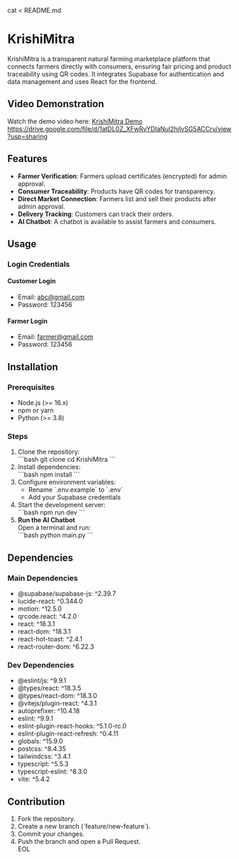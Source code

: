 cat <<EOL > README.md
# KrishiMitra

KrishiMitra is a transparent natural farming marketplace platform that connects farmers directly with consumers, ensuring fair pricing and product traceability using QR codes. It integrates Supabase for authentication and data management and uses React for the frontend.

## Video Demonstration

Watch the demo video here: [KrishiMitra Demo](#) https://drive.google.com/file/d/1atDL0Z_XFwRvYDIaNul2hjIvSG5ACCrv/view?usp=sharing

## Features

- **Farmer Verification**: Farmers upload certificates (encrypted) for admin approval.  
- **Consumer Traceability**: Products have QR codes for transparency.  
- **Direct Market Connection**: Farmers list and sell their products after admin approval.  
- **Delivery Tracking**: Customers can track their orders.  
- **AI Chatbot**: A chatbot is available to assist farmers and consumers.

## Usage

### Login Credentials

#### Customer Login  
- Email: abc@gmail.com  
- Password: 123456  

#### Farmer Login  
- Email: farmer@gmail.com  
- Password: 123456  

## Installation

### Prerequisites

- Node.js (>= 16.x)  
- npm or yarn  
- Python (>= 3.8)  

### Steps

1. Clone the repository:  
   \`\`\`bash
   git clone cd KrishiMitra
   \`\`\`  
2. Install dependencies:  
   \`\`\`bash
   npm install
   \`\`\`  
3. Configure environment variables:  
   - Rename \`.env.example\` to \`.env\`  
   - Add your Supabase credentials  
4. Start the development server:  
   \`\`\`bash
   npm run dev
   \`\`\`  
5. **Run the AI Chatbot**  
   Open a terminal and run:  
   \`\`\`bash
   python main.py
   \`\`\`  

## Dependencies

### Main Dependencies

- @supabase/supabase-js: ^2.39.7  
- lucide-react: ^0.344.0  
- motion: ^12.5.0  
- qrcode.react: ^4.2.0  
- react: ^18.3.1  
- react-dom: ^18.3.1  
- react-hot-toast: ^2.4.1  
- react-router-dom: ^6.22.3  

### Dev Dependencies

- @eslint/js: ^9.9.1  
- @types/react: ^18.3.5  
- @types/react-dom: ^18.3.0  
- @vitejs/plugin-react: ^4.3.1  
- autoprefixer: ^10.4.18  
- eslint: ^9.9.1  
- eslint-plugin-react-hooks: ^5.1.0-rc.0  
- eslint-plugin-react-refresh: ^0.4.11  
- globals: ^15.9.0  
- postcss: ^8.4.35  
- tailwindcss: ^3.4.1  
- typescript: ^5.5.3  
- typescript-eslint: ^8.3.0  
- vite: ^5.4.2  



 

## Contribution

1. Fork the repository.  
2. Create a new branch (\`feature/new-feature\`).  
3. Commit your changes.  
4. Push the branch and open a Pull Request.  
EOL
